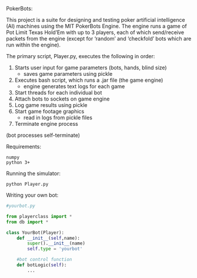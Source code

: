PokerBots:

This project is a suite for designing and testing poker artificial intelligence (AI) machines using the MIT PokerBots Engine. The engine runs a game of Pot Limit Texas Hold’Em with up to 3 players, each of which send/receive packets from the engine (except for ‘random’ and ‘checkfold’ bots which are run within the engine). 


The primary script, Player.py, executes the following in order:

1. Starts user input for game parameters (bots, hands, blind size)
	- saves game parameters using pickle
2. Executes bash script, which runs a .jar file (the game engine)
	- engine generates text logs for each game
3. Start threads for each individual bot
4. Attach bots to sockets on game engine
5. Log game results using pickle
6. Start game footage graphics
	- read in logs from pickle files
7. Terminate engine process

(bot processes self-terminate)


Requirements: 
```
numpy
python 3+
```

Running the simulator:
```
python Player.py
```

Writing your own bot:

```python
#yourbot.py

from playerclass import *
from db import *

class YourBot(Player):
    def __init__(self,name):
        super().__init__(name)
        self.type = 'yourbot'

    #bot control function
    def botLogic(self):
    	...
```

